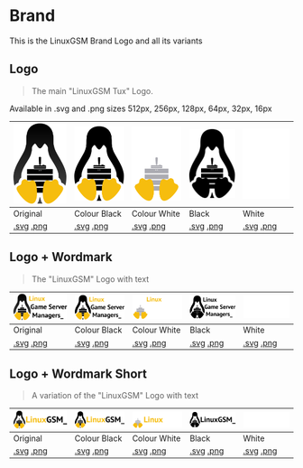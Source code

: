 # Brand

This is the LinuxGSM Brand Logo and all its variants

## Logo

> The main "LinuxGSM Tux" Logo.

Available in .svg and .png sizes 512px, 256px, 128px, 64px, 32px, 16px

| ![LinuxGSM\_colour\_logo](.gitbook/assets/linuxgsm_colour_logo_512.png) | ![LinuxGSM\_colour\_black\_logo](.gitbook/assets/linuxgsm_colour_black_logo_512.png) | ![LinuxGSM\_colour\_white\_logo](.gitbook/assets/linuxgsm_colour_white_logo_512.png) | ![LinuxGSM\_black\_logo](.gitbook/assets/linuxgsm_black_logo_512.png) | ![LinuxGSM\_white\_logo](.gitbook/assets/linuxgsm_white_logo_512.png) |
| :--- | :--- | :--- | :--- | :--- |
| Original | Colour Black | Colour White | Black | White |
| [.svg](https://github.com/GameServerManagers/LinuxGSM-Docs/tree/7a49c2c1480a685adb1574c8965f1a149fb9d874/images/brand/colour/LinuxGSM_colour_logo.svg) [.png](https://github.com/GameServerManagers/LinuxGSM-Docs/tree/7a49c2c1480a685adb1574c8965f1a149fb9d874/images/brand/colour/LinuxGSM_colour_logo_512.png) | [.svg](https://github.com/GameServerManagers/LinuxGSM-Docs/tree/7a49c2c1480a685adb1574c8965f1a149fb9d874/images/brand/colour_black/LinuxGSM_colour_black_logo.svg) [.png](https://github.com/GameServerManagers/LinuxGSM-Docs/tree/7a49c2c1480a685adb1574c8965f1a149fb9d874/images/brand/colour_black/LinuxGSM_colour_black_logo_512.png) | [.svg](https://github.com/GameServerManagers/LinuxGSM-Docs/tree/7a49c2c1480a685adb1574c8965f1a149fb9d874/images/brand/colour_white/LinuxGSM_colour_white_logo.svg) [.png](https://github.com/GameServerManagers/LinuxGSM-Docs/tree/7a49c2c1480a685adb1574c8965f1a149fb9d874/images/brand/colour_white/LinuxGSM_colour_white_logo_512.png) | [.svg](https://github.com/GameServerManagers/LinuxGSM-Docs/tree/7a49c2c1480a685adb1574c8965f1a149fb9d874/images/brand/black/LinuxGSM_black_logo.svg) [.png](https://github.com/GameServerManagers/LinuxGSM-Docs/tree/7a49c2c1480a685adb1574c8965f1a149fb9d874/images/brand/black/LinuxGSM_black_logo_512.png) | [.svg](https://github.com/GameServerManagers/LinuxGSM-Docs/tree/7a49c2c1480a685adb1574c8965f1a149fb9d874/images/brand/white/LinuxGSM_white_logo.svg) [.png](https://github.com/GameServerManagers/LinuxGSM-Docs/tree/7a49c2c1480a685adb1574c8965f1a149fb9d874/images/brand/white/LinuxGSM_white_logo_512.png) |

## Logo + Wordmark

> The "LinuxGSM" Logo with text

| ![LinuxGSM\_colour\_logo\_wordmark](.gitbook/assets/linuxgsm_colour_logo_wordmark_512.png) | ![LinuxGSM\_colour\_black\_logo\_wordmark](.gitbook/assets/linuxgsm_colour_black_logo_wordmark_512.png) | ![LinuxGSM\_colour\_white\_logo\_wordmark](.gitbook/assets/linuxgsm_colour_white_logo_wordmark_512.png) | ![LinuxGSM\_colour\_white\_logo\_wordmark](.gitbook/assets/linuxgsm_black_logo_wordmark_512.png) | ![LinuxGSM\_white\_logo\_wordmark](.gitbook/assets/linuxgsm_white_logo_wordmark_512.png) |
| :--- | :--- | :--- | :--- | :--- |
| Original | Colour Black | Colour White | Black | White |
| [.svg](https://github.com/GameServerManagers/LinuxGSM-Docs/tree/7a49c2c1480a685adb1574c8965f1a149fb9d874/images/brand/colour/LinuxGSM_colour_logo_wordmark.svg) [.png](https://github.com/GameServerManagers/LinuxGSM-Docs/tree/7a49c2c1480a685adb1574c8965f1a149fb9d874/images/brand/colour/LinuxGSM_colour_logo_wordmark_512.png) | [.svg](https://github.com/GameServerManagers/LinuxGSM-Docs/tree/7a49c2c1480a685adb1574c8965f1a149fb9d874/images/brand/colour_black/LinuxGSM_colour_black_logo_wordmark.svg) [.png](https://github.com/GameServerManagers/LinuxGSM-Docs/tree/7a49c2c1480a685adb1574c8965f1a149fb9d874/images/brand/colour_black/LinuxGSM_colour_black_logo_wordmark_512.png) | [.svg](https://github.com/GameServerManagers/LinuxGSM-Docs/tree/7a49c2c1480a685adb1574c8965f1a149fb9d874/images/brand/colour_white/LinuxGSM_colour_white_logo_wordmark.svg) [.png](https://github.com/GameServerManagers/LinuxGSM-Docs/tree/7a49c2c1480a685adb1574c8965f1a149fb9d874/images/brand/colour_white/LinuxGSM_colour_white_logo_wordmark_512.png) | [.svg](https://github.com/GameServerManagers/LinuxGSM-Docs/tree/7a49c2c1480a685adb1574c8965f1a149fb9d874/images/brand/black/LinuxGSM_black_logo_wordmark.svg) [.png](https://github.com/GameServerManagers/LinuxGSM-Docs/tree/7a49c2c1480a685adb1574c8965f1a149fb9d874/images/brand/black/LinuxGSM_black_logo_wordmark_512.png) | [.svg](https://github.com/GameServerManagers/LinuxGSM-Docs/tree/7a49c2c1480a685adb1574c8965f1a149fb9d874/images/brand/white/LinuxGSM_white_logo_wordmark.svg) [.png](https://github.com/GameServerManagers/LinuxGSM-Docs/tree/7a49c2c1480a685adb1574c8965f1a149fb9d874/images/brand/white/LinuxGSM_white_logo_wordmark_512.png) |

## Logo + Wordmark Short

> A variation of the "LinuxGSM" Logo with text

| ![LinuxGSM\_colour\_logo\_wordmark](.gitbook/assets/linuxgsm_colour_logo_wordmark_short_512.png) | ![LinuxGSM\_colour\_black\_logo\_wordmark\_short](.gitbook/assets/linuxgsm_colour_black_logo_wordmark_short_512.png) | ![LinuxGSM\_colour\_white\_logo\_wordmark\_short](.gitbook/assets/linuxgsm_colour_white_logo_wordmark_short_512.png) | ![LinuxGSM\_colour\_white\_logo\_wordmark\_short](.gitbook/assets/linuxgsm_black_logo_wordmark_short_512.png) | ![LinuxGSM\_white\_logo\_wordmark\_short](.gitbook/assets/linuxgsm_white_logo_wordmark_short_512.png) |
| :--- | :--- | :--- | :--- | :--- |
| Original | Colour Black | Colour White | Black | White |
| [.svg](https://github.com/GameServerManagers/LinuxGSM-Docs/tree/7a49c2c1480a685adb1574c8965f1a149fb9d874/images/brand/colour/LinuxGSM_colour_logo_wordmark_short.svg) [.png](https://github.com/GameServerManagers/LinuxGSM-Docs/tree/7a49c2c1480a685adb1574c8965f1a149fb9d874/images/brand/colour/LinuxGSM_colour_logo_wordmark_short_512.png) | [.svg](https://github.com/GameServerManagers/LinuxGSM-Docs/tree/7a49c2c1480a685adb1574c8965f1a149fb9d874/images/brand/colour_black/LinuxGSM_colour_black_logo_wordmark_short.svg) [.png](https://github.com/GameServerManagers/LinuxGSM-Docs/tree/7a49c2c1480a685adb1574c8965f1a149fb9d874/images/brand/colour_black/LinuxGSM_colour_black_logo_wordmark_short_512.png) | [.svg](https://github.com/GameServerManagers/LinuxGSM-Docs/tree/7a49c2c1480a685adb1574c8965f1a149fb9d874/images/brand/colour_white/LinuxGSM_colour_white_logo_wordmark_short.svg) [.png](https://github.com/GameServerManagers/LinuxGSM-Docs/tree/7a49c2c1480a685adb1574c8965f1a149fb9d874/images/brand/colour_white/LinuxGSM_colour_white_logo_wordmark_short_512.png) | [.svg](https://github.com/GameServerManagers/LinuxGSM-Docs/tree/7a49c2c1480a685adb1574c8965f1a149fb9d874/images/brand/black/LinuxGSM_black_logo_wordmark.svg) [.png](https://github.com/GameServerManagers/LinuxGSM-Docs/tree/7a49c2c1480a685adb1574c8965f1a149fb9d874/images/brand/black/LinuxGSM_black_logo_wordmark_short_512.png) | [.svg](https://github.com/GameServerManagers/LinuxGSM-Docs/tree/7a49c2c1480a685adb1574c8965f1a149fb9d874/images/brand/white/LinuxGSM_white_logo_wordmark.svg) [.png](https://github.com/GameServerManagers/LinuxGSM-Docs/tree/7a49c2c1480a685adb1574c8965f1a149fb9d874/images/brand/white/LinuxGSM_white_logo_wordmark_short_512.png) |

